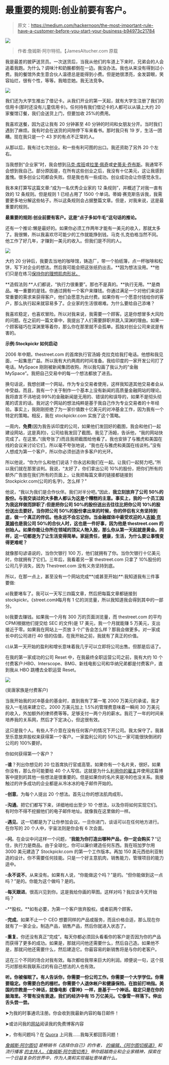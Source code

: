 # 最重要的规则:创业前要有客户。

> 原文：<https://medium.com/hackernoon/the-most-important-rule-have-a-customer-before-you-start-your-business-b94973c21784>

![](img/4df5fd867fb76ec889673cc08322ebcf.png)

> 作者:詹姆斯·阿尔特彻。【JamesAltucher.com 原载

我是最差的披萨送货员。一次送货后，当我从他们的车道上下来时，兄弟会的人会追着我跑。为什么？调味汁和奶酪都倒在一边。我没办法。我也从来没有得到过小费。我的餐馆外卖生意合伙人温德总是能得到小费。但是她很漂亮，金发碧眼，笑容灿烂，很有个性，等等。我暗恋她。我无法竞争。

![](img/776065c309f6d37a966268596554391a.png)

我们还为大学生推出了借记卡。从我们开业的第一天起，就有大学生注册了我们的信用卡(那时还没有儿童信用卡)。任何持有我们借记卡的人都可以从镇上大约 20 家餐馆订餐，我们会送货上门，但要加收 25%的费用。

我喜欢送餐，因为这让我有 20 分钟甚至 40 分钟的时间和女朋友分开。当时我们遇到了麻烦。我有时会在送货的间隙停下车来看书。那时我只有 19 岁，生活一团糟。现在我只是一个 43 岁的有点不正常的人。

从那以后，我有过七次创业。和一些有利可图的出口。我还资助了另外 20 个左右。

当我想到“企业家”时，我会想到[马克·库班](https://medium.com/u/29fd628f3aaa?source=post_page-----b94973c21784--------------------------------)或[拉里·佩奇](http://www.jamesaltucher.com/2011/03/why-are-larry-page-and-i-so-different/)或[史蒂夫·乔布斯](http://www.jamesaltucher.com/2011/02/10-unusual-things-i-didnt-know-about-steve-jobs/)。我通常不会想到我自己。部分原因是，在所有这些创业之后，我没有十亿美元，这让我感到羞愧。很多创业公司都会失败。但是我也有一些成功。创业成功会让你感觉永生。

我本来打算写这篇文章:“成为一名优秀企业家的 12 条规则”，并概述了对我一直有效的 12 条规则。但是规则 1 已经占用了 1500 个单词。蒂姆·赛克斯告诉我，我需要更多地分解这些帖子。所以这条规则会占据整篇文章。但是，对我来说，这是最重要的规则。

**最重要的规则:创业前要有客户。这是“点子多如牛毛”这句话的推论。**

还有一个推论:懒是最好的。如果你必须工作两年才能有一美元的收入，那就太多了。我很懒，所以我喜欢尽可能少的工作就能挣到钱。马克·扎克伯格当然不同。他工作了好几年，才赚到一美元的收入。但我们是不同的人。

![](img/62f100591ada23c41d96b0d78ee2a294.png)

大约 20 分钟后，我要去当地的咖啡馆，铸造厂，带一个拍纸簿，点一杯咖啡和松饼，写下对企业的想法。然后我可能会把这张纸扔出去。**因为想法没用。**他们只是在练习[保持你的理想肌肉形状。](http://www.jamesaltucher.com/2011/02/how-to-be-the-luckiest-guy-on-the-planet-in-4-easy-steps/)

**造假法则:**人们都说，“执行力很重要”。那也不是真的。**执行无用。**是商品。唯一重要的是钱。你通过拥有一个客户来赚钱。你通过满足一个对他们来说非常重要的需求来获得客户，他们会愿意为此付费。如果你有一个愿意付钱给你的客户，那么执行起来就容易多了。企业家的生活很艰难。为什么要给自己添堵？

我喜欢稳定，也喜欢冒险。所以对我来说，我需要一个顾客。这是你想冒多大风险的问题。在之前的一篇文章中，我提出了人们需要辞职并跳入深渊的理由。如果一个顾客碰巧在深渊里等着你，那么你在那里就不会孤单。孤独对创业公司来说是有害的。

**示例:Stockpickr 如何启动**

2006 年中期，thestreet.com 的首席执行官汤姆·克拉克给我打电话。他想和我见面，一起集思广益。所以我有大约两周的时间准备。我给印度的一家开发公司打了电话。MySpace 刚刚被新闻集团收购，所以我勾画了我认为的“金融 MySpace”。我把自己交易中的每一个想法都放了进去。

换句话说，我想创建一个网站，作为专业交易者使用，这样我知道其他交易者会从中受益。而且，我有一个关于制作一个基本上没有新闻的高质量金融网站的理论。我将直言不讳地说:99%的金融新闻是无用的、错误的和误导的，如果不是彻头彻尾的谎言的话。我对这个网站的想法纯粹是基于我自己作为专业交易者的十年经验。事实上，我刚刚拒绝了为一家价值数十亿美元的对冲基金工作，因为我有一个特定的策略。相反，我在 stockpickr.com 实施了这个策略。

一周内，**免费**(因为我告诉印度的公司，如果他们发回好的截图，我会和他们一起建设网站，这是真的)，公司给我发回了截图。我见了汤姆，告诉他，“我的网站快完成了。在这里。”(我夸张了)而且我把截图给他看了。我也安排了与雅虎和美国在线的会议来讨论它们，所以毫不夸张地说，“我也在与雅虎和美国在线谈判。”没有人想成为第一个客户，所以你必须创造许多客户的光环。

所以他说，“你为什么和他们说话？你永远和我们在一起。让我们一起努力吧。”所以我们就在那里谈判。我说，“太好了，你们拿出公司 10%的股份，把你们所有的额外广告放在我们所有的页面上，让我把每篇文章的链接都链接到 Stockpickr.com(公司的名字)，怎么样？”

他说，“我以为我们是合作伙伴。我们对半分吧。”因此，**我立刻放弃了公司 50%的股份。与我交谈过的大多数人都认为这是个糟糕的主意。事实上，我的一个员工因为我这样做而辞职了:但是把你公司 50%的股份送出去往往比把你公司 10%的股份送出去要好。当你把公司 50%的股份拿出来的时候，你的伴侣有义务坚持到底，做一个真正的伴侣。他永远不会忘记你。当金融媒体中最受欢迎的人[吉姆·克莱姆](http://www.jamesaltucher.com/2011/01/10-things-i-learned-working-with-jim-cramer/)也是我公司 50%的合伙人时，这也是一件好事，因为他是 thestreet.com 的创始人。如果你能让你所在领域的顶尖人物入股，那么你从第一天起就是黄金。同样，这一切都是为了让生活变得简单。家庭责任，健康，生活，为什么要让事情变得更难呢？**

就像那句谚语说的，当你欠银行 100 万，他们就拥有了你。当你欠银行十亿美元时，你就拥有了它们。三年后，我看着另一家 thestreet.com 只拿了 10%股份的公司几乎消失，因为 Thestreet.com 没有义务坚持到底。

所以，在那一点上，甚至没有一个网站完成**(或甚至开始)**:我知道我有三件事要做:

a)我要堵车了。我可以一天写三四篇文章，然后把每篇文章都链接到 stockpickr。《street.com》每月有 1 亿的浏览量，所以我知道我会得到其中的一部分。

b)我要去赚钱。如果我一个月有 300 万的页面浏览量，而 thestreet.com 的平均 CPM(根据他们提交给 SEC 的文件)是 17 美元，我一个月就能赚 5 万美元，支出接近于零。如果我在网站上一页放 3 个广告会怎么样？那我会做更多。对一家成长中的公司进行 40 倍的估值，在我开始之前，我就有了真正的价值。

c)从第一天开始的盈利和增长意味着我几乎可以立即将公司出售。但那是后话了。

在我的第一家成功的公司 Reset 中，在我最终全职运营公司之前，我有大约 10 个付费客户:HBO、Interscope、BMG、新线电影公司和华纳兄弟都是付费客户，直到我从 HBO 跳槽去全职运营 Reset。

![](img/b229220b2c9263e6bed4c921b5415670.png)

(吴唐家族是付费客户)

当我开始我的对冲基金的基金时，直到我有了第一笔 2000 万美元的承诺，我才投入一毛钱来建立它。2000 万美元加上 1.5%的管理费意味着一瞬间 30 万美元的收入，外加额外的律师费等等。足够支付一两个月的薪水。我花了一年的时间来培养我的关系网，然后才下定决心，但这很有效。

这只是我个人。有些人不介意在没有任何客户的情况下开公司。我太保守了。我甚至乐意放弃股权来获得第一个客户。一家盈利公司的 50%比一家可能很快倒闭的公司的 100%要好。

你如何获得第一个客户？

–**谁**？列出你想见的 20 位首席执行官或高管。如果你有一个名片夹，很好。如果你没有，那么你可能要给 40 个人写信。这就是为什么[利用你的雇主](http://www.jamesaltucher.com/2010/11/how-to-exploit-your-employer/)并使用这篇博客中提到的其他一些想法是很重要的。但是如果你的名片夹是冷的也没关系。我接触过的许多成功的企业都是从冷冰冰的电子邮件开始的。

–**创意**。为每个人提出 20 个想法。首先让你的想法肌肉成形。

–**沟通**。把它们都写下来，详细地给出至少 10 个想法，以及你将如何实现它们。有时你不得不挖掘他们的电子邮件地址。就像我在这里做的一样。

–**遇见**。这一切都是为了让你参加会议。一旦你进门，谈话可以在任何地方进行。在你写的 20 个人中，宇宙法则是你会有 6 次会面。

–**问**。在会议中问这样一个问题，“**我能为你打造出哪种产品，你一定会购买？**“记住，执行力是商品。由于全球化，你可以廉价建造任何东西。我在班加罗尔用 3000 美元建造了 Stockpickr.com 的第一个工作版本。再加 150 美元西伯利亚制造的设计。你不需要任何技能。只是一个好主意肌肉，销售能力，管理项目的能力适中。

–**永不说不**。从来没有。如果有人说，“你能做这个吗？”是的。“但你能做到这一点吗？”是的。你能为这个做吗？是的。

–**每天跟进**。很高兴见到你。这是我给你画的草图。这样对吗？我应该今天开始吗？

–**股权。**如有必要，为第一个客户放弃股权。或者前两个顾客。

–**完成**。如果不止一个 CEO 想要同样的产品或服务，而且价格合适，那么现在你就有了一家企业。制造产品，销售产品，然后你就进入状态了。

–**重复**。你还没有真正“完成”。每天你都必须回头看看你的客户是否因为你的产品而获得了更多的成功。如果是，那就问问他还需要什么，然后自己造。如果他不是，那就问他还需要什么，然后建造它。你最容易的新销售将是与你的老客户。

这在三个不同的场合对我有效。每次都给我带来巨大的利润。顺便说一句，这个技巧对那些和我联系过的有自己想法的人也有效。

**听。你被催眠了。有人告诉你，你需要一份公司工作。你需要一个大学学位。你需要稳定。你需要白色的栅栏。你需要个人退休帐户和健康保险。在脸前打响指。美国的宗教是一个神话，就像电影《雷神》一样，是基于一个神话。稳定只是在你的脑海里。不管有没有衰退，我们的经济中有 15 万亿美元。它像雪一样落下。伸出舌头尝一尝。**

➤为我的时事通讯注册。你会收到我最新内容的每日邮件！

➤或访问我的[网站](http://www.jamesaltucher.com/?utm_source=medium&utm_medium=syndicate&utm_term=home-page&utm_content=&utm_campaign=home-page)阅读我的免费博客内容

➤，你有问题吗？在 [Quora](https://www.quora.com/profile/James-Altucher?utm_source=medium&utm_medium=syndicate&utm_term=quora-page&utm_content=&utm_campaign=quora-page) 上问我……我每天都回答问题！

[*詹姆斯·阿尔图切*](http://www.jamesaltucher.com/?utm_source=medium&utm_medium=syndicate&utm_term=home-page&utm_content=&utm_campaign=home-page) *是畅销书《选择你自己》的作者，* [*的编辑，《阿尔图切报道》*](http://www.thealtucherreport.com/?_ga=1.127276173.1850486739.1486068468?utm_source=medium&utm_medium=syndicate&utm_term=altucher-report&utm_content=&utm_campaign=altucher-report) *和流行播客* [*的主持人，《詹姆斯·阿尔图切秀》*](http://www.jamesaltucher.com/category/the-james-altucher-show/?utm_source=medium&utm_medium=syndicate&utm_term=james-altucher-show&utm_content=&utm_campaign=james-altucher-show) *带你超越商业和企业家精神，探索在一个日益复杂的世界中，作为人类和实现福祉意味着什么。*